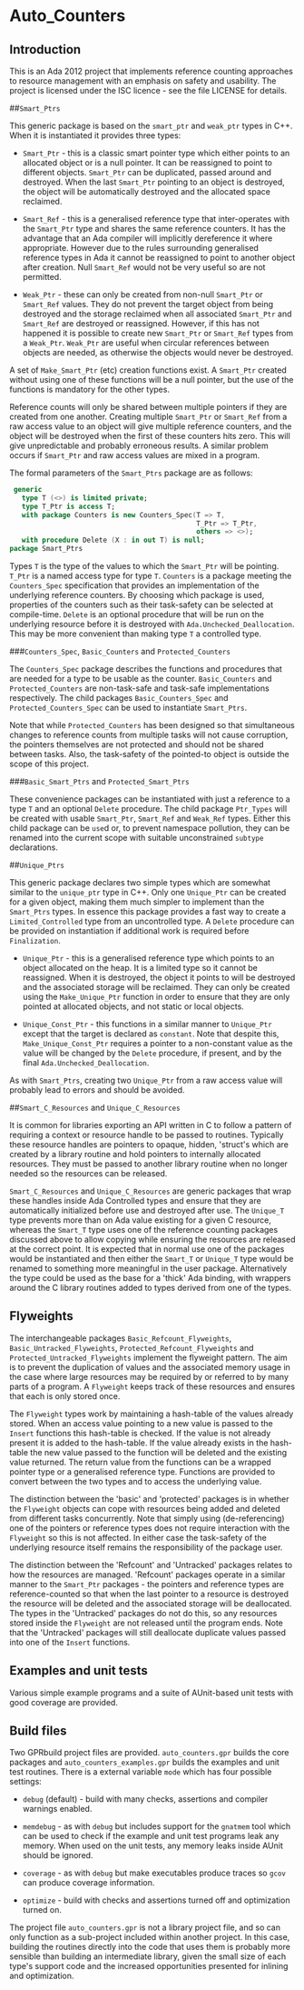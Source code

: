 # Auto_Counters

## Introduction

This is an Ada 2012 project that implements reference counting approaches to
resource management with an emphasis on safety and usability. The project is
licensed under the ISC licence - see the file LICENSE for details.

##`Smart_Ptrs`

This generic package is based on the `smart_ptr` and `weak_ptr` types in C++.
When it is instantiated it provides three types:

 - `Smart_Ptr` - this is a classic smart pointer type which either points to
 an allocated object or is a null pointer. It can be reassigned to point to
 different objects. `Smart_Ptr` can be duplicated, passed around and
 destroyed. When the last `Smart_Ptr` pointing to an object is destroyed, the
 object will be automatically destroyed and the allocated space reclaimed.

 - `Smart_Ref` - this is a generalised reference type that inter-operates with
 the `Smart_Ptr` type and shares the same reference counters. It has the
 advantage that an Ada compiler will implicitly dereference it where
 appropriate. However due to the rules surrounding generalised reference types
 in Ada it cannot be reassigned to point to another object after creation.
 Null `Smart_Ref` would not be very useful so are not permitted.

 - `Weak_Ptr` - these can only be created from non-null `Smart_Ptr` or
 `Smart_Ref` values. They do not prevent the target object from being
 destroyed and the storage reclaimed when all associated `Smart_Ptr` and
 `Smart_Ref` are destroyed or reassigned. However, if this has not happened it
 is possible to create new `Smart_Ptr` or `Smart_Ref` types from a `Weak_Ptr`.
 `Weak_Ptr` are useful when circular references between objects are needed, as
 otherwise the objects would never be destroyed.

A set of `Make_Smart_Ptr` (etc) creation functions exist. A `Smart_Ptr`
created without using one of these functions will be a null pointer, but the
use of the functions is mandatory for the other types.

Reference counts will only be shared between multiple pointers if they are
created from one another. Creating multiple `Smart_Ptr` or `Smart_Ref` from a
raw access value to an object will give multiple reference counters, and the
object will be destroyed when the first of these counters hits zero. This
will give unpredictable and probably erroneous results. A similar problem
occurs if `Smart_Ptr` and raw access values are mixed in a program.

The formal parameters of the `Smart_Ptrs` package are as follows:

```ada
 generic
   type T (<>) is limited private;
   type T_Ptr is access T;
   with package Counters is new Counters_Spec(T => T,
                                              T_Ptr => T_Ptr,
                                              others => <>);
   with procedure Delete (X : in out T) is null;
package Smart_Ptrs
```

Types `T` is the type of the values to which the `Smart_Ptr` will be pointing.
`T_Ptr` is a named access type for type `T`. `Counters` is a package meeting
the `Counters_Spec` specification that provides an implementation of the
underlying reference counters. By choosing which package is used, properties
of the counters such as their task-safety can be selected at compile-time.
`Delete` is an optional procedure that will be run on the underlying resource
before it is destroyed with `Ada.Unchecked_Deallocation`. This may be more
convenient than making type `T` a controlled type.

###`Counters_Spec`, `Basic_Counters` and `Protected_Counters`

The `Counters_Spec` package describes the functions and procedures that are
needed for a type to be usable as the counter. `Basic_Counters` and
`Protected_Counters` are non-task-safe and task-safe implementations
respectively. The child packages `Basic_Counters_Spec` and
`Protected_Counters_Spec` can be used to instantiate `Smart_Ptrs`.

Note that while `Protected_Counters` has been designed so that simultaneous
changes to reference counts from multiple tasks will not cause corruption, the
pointers themselves are not protected and should not be shared between tasks.
Also, the task-safety of the pointed-to object is outside the scope of this
project.

###`Basic_Smart_Ptrs` and `Protected_Smart_Ptrs`

These convenience packages can be instantiated with just a reference to a type
`T` and an optional `Delete` procedure. The child package `Ptr_Types` will be
created with usable `Smart_Ptr`, `Smart_Ref` and `Weak_Ref` types. Either this
child package can be `use`d or, to prevent namespace pollution, they can be
renamed into the current scope with suitable unconstrained `subtype`
declarations.

##`Unique_Ptrs`

This generic package declares two simple types which are somewhat similar to
the `unique_ptr` type in C++. Only one `Unique_Ptr` can be created for a given
object, making them much simpler to implement than the `Smart_Ptrs` types. In
essence this package provides a fast way to create a `Limited_Controlled` type
from an uncontrolled type. A `Delete` procedure can be provided on
instantiation if additional work is required before `Finalization`.

 - `Unique_Ptr` - this is a generalised reference type which points to an
 object allocated on the heap. It is a limited type so it cannot be
 reassigned. When it is destroyed, the object it points to will be destroyed
 and the associated storage will be reclaimed. They can only be created using
 the `Make_Unique_Ptr` function in order to ensure that they are only pointed
 at allocated objects, and not static or local objects.

 - `Unique_Const_Ptr` - this functions in a similar manner to `Unique_Ptr`
 except that the target is declared as `constant`. Note that despite this,
 `Make_Unique_Const_Ptr` requires a pointer to a non-constant value as the
 value will be changed by the `Delete` procedure, if present, and by the final
 `Ada.Unchecked_Deallocation`.

As with `Smart_Ptrs`, creating two `Unique_Ptr` from a raw access value will
probably lead to errors and should be avoided.

##`Smart_C_Resources` and `Unique_C_Resources`

It is common for libraries exporting an API written in C to follow a pattern
of requiring a context or resource handle to be passed to routines. Typically
these resource handles are pointers to opaque, hidden, 'struct's which are
created by a library routine and hold pointers to internally allocated
resources. They must be passed to another library routine when no longer
needed so the resources can be released.

`Smart_C_Resources` and `Unique_C_Resources` are generic packages that wrap
these handles inside Ada Controlled types and ensure that they are
automatically initialized before use and destroyed after use. The `Unique_T`
type prevents more than on Ada value existing for a given C resource, whereas
the `Smart_T` type uses one of the reference counting packages discussed above
to allow copying while ensuring the resources are released at the correct
point. It is expected that in normal use one of the packages would be
instantiated and then either the `Smart_T` or `Unique_T` type would be renamed
to something more meaningful in the user package. Alternatively the type could
be used as the base for a 'thick' Ada binding, with wrappers around the C
library routines added to types derived from one of the types.

## Flyweights

The interchangeable packages ```Basic_Refcount_Flyweights```,
```Basic_Untracked_Flyweights```, ```Protected_Refcount_Flyweights``` and
```Protected_Untracked_Flyweights``` implement the flyweight pattern. The aim
is to prevent the duplication of values and the associated memory usage in the
case where large resources may be required by or referred to by many parts of
a program. A ```Flyweight``` keeps track of these resources and ensures that
each is only stored once.

The ```Flyweight``` types work by maintaining a hash-table of the values
already stored. When an access value pointing to a new value is passed to the
```Insert``` functions this hash-table is checked. If the value is not already
present it is added to the hash-table. If the value already exists in the
hash-table the new value passed to the function will be deleted and the
existing value returned. The return value from the functions can be a wrapped
pointer type or a generalised reference type. Functions are provided to
convert between the two types and to access the underlying value.

The distinction between the 'basic' and 'protected' packages is in whether the
```Flyweight``` objects can cope with resources being added and deleted from
different tasks concurrently. Note that simply using (de-referencing) one of
the pointers or reference types does not require interaction with the
```Flyweight``` so this is not affected. In either case the task-safety of the
underlying resource itself remains the responsibility of the package user.

The distinction between the 'Refcount' and 'Untracked' packages relates to how
the resources are managed. 'Refcount' packages operate in a similar manner to
the ```Smart_Ptr``` packages - the pointers and reference types are
reference-counted so that when the last pointer to a resource is destroyed the
resource will be deleted and the associated storage will be deallocated. The
types in the 'Untracked' packages do not do this, so any resources stored
inside the ```Flyweight``` are not released until the program ends. Note that
the 'Untracked' packages will still deallocate duplicate values passed into
one of the ```Insert``` functions.

## Examples and unit tests

Various simple example programs and a suite of AUnit-based unit tests with
good coverage are provided.

## Build files

Two GPRbuild project files are provided. `auto_counters.gpr` builds the core
packages and `auto_counters_examples.gpr` builds the examples and unit test
routines. There is a external variable `mode` which has four possible
settings:

 - `debug` (default) - build with many checks, assertions and compiler
 warnings enabled.

 - `memdebug` - as with `debug` but includes support for the `gnatmem` tool
 which can be used to check if the example and unit test programs leak any
 memory. When used on the unit tests, any memory leaks inside AUnit should be
 ignored.

 - `coverage` - as with `debug` but make executables produce traces so `gcov`
 can produce coverage information.

 - `optimize` - build with checks and assertions turned off and optimization
 turned on.

The project file `auto_counters.gpr` is not a library project file, and so can
only function as a sub-project included within another project. In this case,
building the routines directly into the code that uses them is probably more
sensible than building an intermediate library, given the small size of each
type's support code and the increased opportunities presented for inlining and
optimization.
